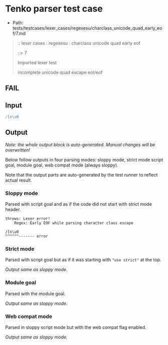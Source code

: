 # Tenko parser test case

- Path: tests/testcases/lexer_cases/regexesu/charclass_unicode_quad_early_eof/7.md

> :: lexer cases : regexesu : charclass unicode quad early eof
>
> ::> 7
>
> Imported lexer test
>
> incomplete unicode quad escape eol/eof

## FAIL

## Input

`````js
/[x\u0
`````

## Output

_Note: the whole output block is auto-generated. Manual changes will be overwritten!_

Below follow outputs in four parsing modes: sloppy mode, strict mode script goal, module goal, web compat mode (always sloppy).

Note that the output parts are auto-generated by the test runner to reflect actual result.

### Sloppy mode

Parsed with script goal and as if the code did not start with strict mode header.

`````
throws: Lexer error!
    Regex: Early EOF while parsing character class escape

/[x\u0
^^^^^^------- error
`````

### Strict mode

Parsed with script goal but as if it was starting with `"use strict"` at the top.

_Output same as sloppy mode._

### Module goal

Parsed with the module goal.

_Output same as sloppy mode._

### Web compat mode

Parsed in sloppy script mode but with the web compat flag enabled.

_Output same as sloppy mode._
